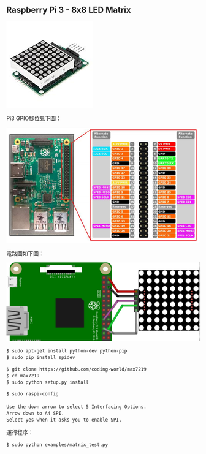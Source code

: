 ## Raspberry Pi 3 - 8x8 LED Matrix

![alt text](images/1.jpg)

Pi3 GPIO腳位見下圖：

![alt text](images/2.jpg)

電路圖如下圖：

![alt text](images/3.png)

```sh
$ sudo apt-get install python-dev python-pip
$ sudo pip install spidev
```

```sh
$ git clone https://github.com/coding-world/max7219
$ cd max7219
$ sudo python setup.py install
```

```sh
$ sudo raspi-config

Use the down arrow to select 5 Interfacing Options.
Arrow down to A4 SPI.
Select yes when it asks you to enable SPI.
```

運行程序：

```sh
$ sudo python examples/matrix_test.py
```
